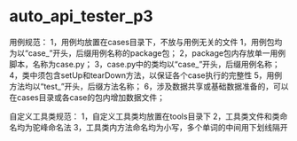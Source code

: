 # auto_api_tester_p3
用例规范：
    1，用例均放置在cases目录下，不放与用例无关的文件
    1，用例包均为以“case_”开头，后缀用例名称的package包；
    2，package包内存放单一用例脚本，名称为case.py；
    3，case.py中的类均以“case_”开头，后缀用例名称；
    4，类中须包含setUp和tearDown方法，以保证各个case执行的完整性
    5，用例方法均以“test_”开头，后缀方法名称；
    6，涉及数据共享或基础数据准备的，可以在cases目录或各case的包内增加数据文件；

自定义工具类规范：
    1，自定义工具类均放置在tools目录下
    2，工具类文件和类命名均为驼峰命名法
    3，工具类内方法命名均为小写，多个单词的中间用下划线隔开